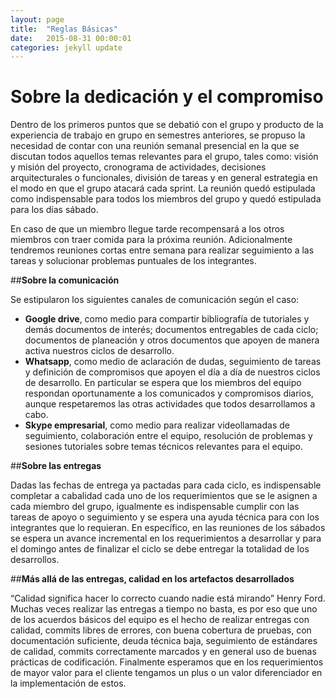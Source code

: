 ```yaml
---
layout: page
title:  "Reglas Básicas"
date:   2015-08-31 00:00:01
categories: jekyll update
---
```


# **Sobre la dedicación y el compromiso**

Dentro de los primeros puntos que se debatió con el grupo y producto de la experiencia de trabajo en grupo en semestres anteriores, se propuso la necesidad de contar con una reunión semanal presencial en la que se discutan todos aquellos temas relevantes para el grupo, tales como: visión y misión del proyecto, cronograma de actividades, decisiones arquitecturales o funcionales, división de tareas y en general estrategia en el modo en que el grupo atacará cada sprint. La reunión quedó estipulada como indispensable para todos los miembros del grupo y quedó estipulada para los días sábado. 

En caso de que un miembro llegue tarde recompensará a los otros miembros con traer comida para la próxima reunión. Adicionalmente tendremos reuniones cortas entre semana para realizar seguimiento a las tareas y solucionar problemas puntuales de los integrantes.

##**Sobre la comunicación**

Se estipularon los siguientes canales de comunicación según el caso:
- **Google drive**, como medio para compartir bibliografía de tutoriales y demás documentos de interés; documentos entregables de cada ciclo; documentos de planeación y otros documentos que apoyen de manera activa nuestros ciclos de desarrollo.
- **Whatsapp**, como medio de aclaración de dudas, seguimiento de tareas y definición de compromisos que apoyen el día a día de nuestros ciclos de desarrollo. En particular se espera que los miembros del equipo respondan oportunamente a los comunicados y compromisos diarios, aunque respetaremos las otras actividades que todos desarrollamos a cabo.
- **Skype empresarial**, como medio para realizar videollamadas de seguimiento, colaboración entre el equipo, resolución de problemas y sesiones tutoriales sobre temas técnicos relevantes para el equipo.

##**Sobre las entregas**

Dadas las fechas de entrega ya pactadas para cada ciclo, es indispensable completar a cabalidad cada uno de los requerimientos que se le asignen a cada miembro del grupo, igualmente es indispensable cumplir con las tareas de apoyo o seguimiento y se espera una ayuda técnica para con los integrantes que lo requieran. En específico, en las reuniones de los sábados se espera un avance incremental en los requerimientos a desarrollar y para el domingo antes de finalizar el ciclo se debe entregar la totalidad de los desarrollos.

##**Más allá de las entregas, calidad en los artefactos desarrollados**

“Calidad significa hacer lo correcto cuando nadie está mirando”  Henry Ford. Muchas veces realizar las entregas a tiempo no basta, es por eso que uno de los acuerdos básicos del equipo es el hecho de realizar entregas con calidad, commits libres de errores, con buena cobertura de pruebas, con documentación suficiente, deuda técnica baja, seguimiento de estándares de calidad, commits correctamente marcados y en general uso de buenas prácticas de codificación. Finalmente esperamos que en los requerimientos de mayor valor para el cliente tengamos un plus o un valor diferenciador en la implementación de estos.
